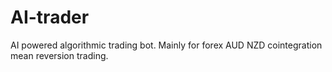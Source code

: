 # AI-trader
AI powered algorithmic trading bot. Mainly for forex AUD NZD cointegration mean reversion trading. 

